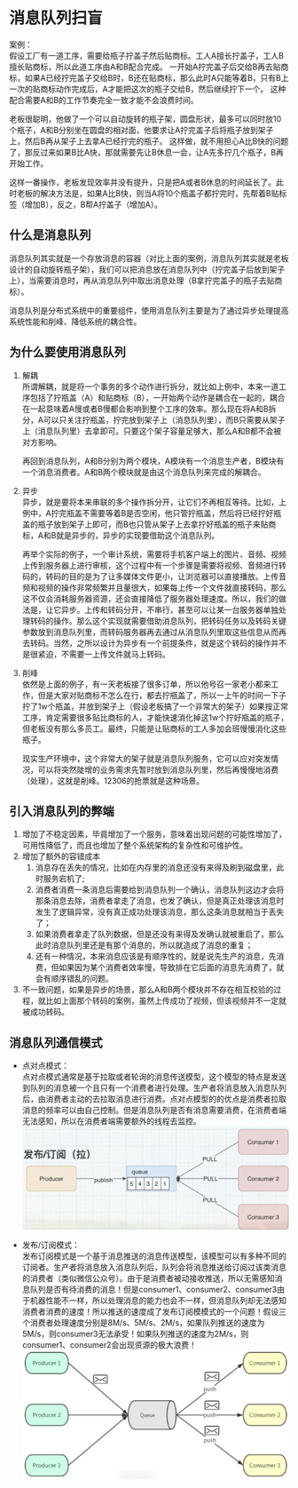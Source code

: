 # 消息队列扫盲
案例：  
假设工厂有一道工序，需要给瓶子拧盖子然后贴商标。工人A擅长拧盖子，工人B擅长贴商标，所以此道工序由A和B配合完成。
一开始A拧完盖子后交给B再去贴商标，如果A已经拧完盖子交给B时，B还在贴商标，那么此时A只能等着B，只有B上一次的贴商标动作完成后，A才能把这次的瓶子交给B，然后继续拧下一个。
这种配合需要A和B的工作节奏完全一致才能不会浪费时间。

老板很聪明，他做了一个可以自动旋转的瓶子架，圆盘形状，最多可以同时放10个瓶子，A和B分别坐在圆盘的相对面，他要求让A拧完盖子后将瓶子放到架子上，然后B再从架子上去拿A已经拧完的瓶子。
这样做，就不用担心A比B快的问题了，那反过来如果B比A快，那就需要先让B休息一会，让A先多拧几个瓶子，B再开始工作。

这样一番操作，老板发现效率并没有提升，只是把A或者B休息的时间延长了。此时老板的解决方法是，如果A比B快，则当A将10个瓶盖子都拧完时，先帮着B贴标签（增加B），反之，B帮A拧盖子（增加A）。

## 什么是消息队列
消息队列其实就是一个存放消息的容器（对比上面的案例，消息队列其实就是老板设计的自动旋转瓶子架），我们可以把消息放在消息队列中（拧完盖子后放到架子上），当需要消息时，再从消息队列中取出消息处理（B拿拧完盖子的瓶子去贴商标）。

消息队列是分布式系统中的重要组件，使用消息队列主要是为了通过异步处理提高系统性能和削峰、降低系统的耦合性。

## 为什么要使用消息队列
1. 解耦     
    所谓解耦，就是将一个事务的多个动作进行拆分，就比如上例中，本来一道工序包括了拧瓶盖（A）和贴商标（B），一开始两个动作是耦合在一起的，耦合在一起意味着A慢或者B慢都会影响到整个工序的效率。那么现在将A和B拆分，A可以只关注拧瓶盖，拧完放到架子上（消息队列里），而B只需要从架子上（消息队列里）去拿即可。只要这个架子容量足够大，那么A和B都不会被对方影响。

    再回到消息队列，A和B分别为两个模块，A模块有一个消息生产者，B模块有一个消息消费者。A和B两个模块就是由这个消息队列来完成的解耦合。

2. 异步     
    异步，就是要将本来串联的多个操作拆分开，让它们不再相互等待。比如，上例中，A拧完瓶盖不需要等着B是否空闲，他只管拧瓶盖，然后将已经拧好瓶盖的瓶子放到架子上即可，而B也只管从架子上去拿拧好瓶盖的瓶子来贴商标，A和B就是异步的，异步的实现要借助这个消息队列。

    再举个实际的例子，一个审计系统，需要将手机客户端上的图片、音频、视频上传到服务器上进行审核，这个过程中有一个步骤是需要将视频、音频进行转码的，转码的目的是为了让多媒体文件更小，让浏览器可以直接播放。上传音频和视频的操作非常频繁并且量很大，如果每上传一个文件就直接转码，那么这不仅会消耗服务器资源，还会直接降低了服务器处理速度。所以，我们的做法是，让它异步。上传和转码分开，不串行，甚至可以让某一台服务器单独处理转码的操作。那么这个实现就需要借助消息队列，把转码任务以及转码关键参数放到消息队列里，而转码服务器再去通过从消息队列里取这些信息从而再去转码。当然，之所以设计为异步有一个前提条件，就是这个转码的操作并不是很紧迫，不需要一上传文件就马上转码。

3. 削峰     
    依然是上面的例子，有一天老板接了很多订单，所以他号召一家老小都来工作，但是大家对贴商标不怎么在行，都去拧瓶盖了，所以一上午的时间一下子拧了1w个瓶盖，并放到架子上（假设老板搞了一个非常大的架子）如果按正常工序，肯定需要很多贴比商标的人，才能快速消化掉这1w个拧好瓶盖的瓶子，但老板没有那么多员工。最终，只能是让贴商标的工人多加会班慢慢消化这些瓶子。

    现实生产环境中，这个非常大的架子就是消息队列服务，它可以应对突发情况，可以将突然陡增的业务需求先暂时放到消息队列里，然后再慢慢地消费（处理），这就是削峰。12306的抢票就是这种场景。

## 引入消息队列的弊端
1. 增加了不稳定因素，毕竟增加了一个服务，意味着出现问题的可能性增加了，可用性降低了，而且也增加了整个系统架构的复杂性和可维护性。
2. 增加了额外的容错成本     
    1. 消息存在丢失的情况，比如在内存里的消息还没有来得及刷到磁盘里，此时服务宕机了;
    2. 消费者消费一条消息后需要给到消息队列一个确认，消息队列这边才会将那条消息去除，消费者拿走了消息，也发了确认，但是真正处理该消息时发生了逻辑异常，没有真正成功处理该消息，那么这条消息就相当于丢失了； 
    3. 如果消费者拿走了队列数据，但是还没有来得及发确认就被重启了，那么此时消息队列里还是有那个消息的，所以就造成了消息的重复；
    4. 还有一种情况，本来消息应该是有顺序性的，就是说先生产的消息，先消费，但如果因为某个消费者效率慢，导致排在它后面的消息先消费了，就会有顺序错乱的问题。
3. 不一致问题，如果是异步的场景，那么A和B两个模块并不存在相互校验的过程，就比如上面那个转码的案例，虽然上传成功了视频，但该视频并不一定就被成功转码。

## 消息队列通信模式
- 点对点模式：  
点对点模式通常是基于拉取或者轮询的消息传送模型，这个模型的特点是发送到队列的消息被一个且只有一个消费者进行处理。生产者将消息放入消息队列后，由消费者主动的去拉取消息进行消费。点对点模型的的优点是消费者拉取消息的频率可以由自己控制。但是消息队列是否有消息需要消费，在消费者端无法感知，所以在消费者端需要额外的线程去监控。
![](./1.png)

- 发布/订阅模式：  
发布订阅模式是一个基于消息推送的消息传送模型，该模型可以有多种不同的订阅者。生产者将消息放入消息队列后，队列会将消息推送给订阅过该类消息的消费者（类似微信公众号）。由于是消费者被动接收推送，所以无需感知消息队列是否有待消费的消息！但是consumer1、consumer2、consumer3由于机器性能不一样，所以处理消息的能力也会不一样，但消息队列却无法感知消费者消费的速度！所以推送的速度成了发布订阅模模式的一个问题！假设三个消费者处理速度分别是8M/s、5M/s、2M/s，如果队列推送的速度为5M/s，则consumer3无法承受！如果队列推送的速度为2M/s，则consumer1、consumer2会出现资源的极大浪费！
![](./2.png)
